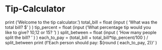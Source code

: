 # Tip-Calculator
print (‘Welcome to the tip calculator.’)
total_bill = float (input ( ‘What was the total bill? $’ ) ) 
tip_percent = float (input (‘What percentage tip would you like to give? 10,12 or 15? ’) ) 
split_between = float (input ( ‘How many people split the bill? ’ ) )
each_to_pay = (total_bill + total_bill*tip_percent/100 ) / split_between
print (f‘Each person should pay: ${round ( each_to_pay, 2)}’ )

